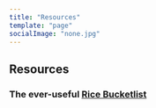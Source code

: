 ```yaml
---
title: "Resources"
template: "page"
socialImage: "none.jpg"
---
```

## Resources
### The ever-useful [Rice Bucketlist](https://tinyurl.com/ricebucketlist)
